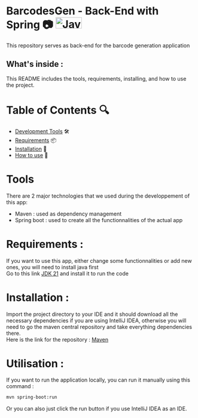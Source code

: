 # BarcodesGen - Back-End with Spring 📷 <img src="https://img.icons8.com/material-outlined/24/000000/barcode.png" alt="JavaScript Logo" width="70" height="30">

This repository serves as back-end for the barcode generation application

## What's inside :
 This README includes the tools, requirements, installing, and how to use the project.

# Table of Contents 🔍
- [Development Tools](#tools) 🛠️
- [Requirements](#requirements) 📦
- [Installation](#installation) 🔄
- [How to use](#utilisation) 📝


# Tools
There are 2 major technologies that we used during the developpement of this app:
* Maven : used as dependency management
* Spring boot : used to create all the functionnalities of the actual app

# Requirements :
If you want to use this app, either change some functionnalities or add new ones, you will need to install java first </br>
Go to this link [JDK 21](https://www.oracle.com/java/technologies/javase/jdk21-archive-downloads.html) and install it to run the code

# Installation :
Import the project directory to your IDE and it should download all the necessary dependencies if you are using IntelliJ IDEA, otherwise you will need to go the maven central repository and take everything dependencies there. </br>
Here is the link for the repository : [Maven](https://mvnrepository.com/)

# Utilisation :
If you want to run the application locally, you can run it manually using this command :
   ```sh
   mvn spring-boot:run
   ```
Or you can also just click the run button if you use IntelliJ IDEA as an IDE.
